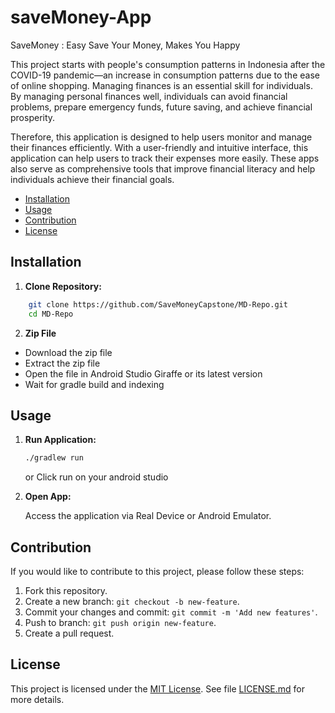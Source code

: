 # saveMoney-App
SaveMoney : Easy Save Your Money, Makes You Happy

This project starts with people's consumption patterns in Indonesia after the COVID-19 pandemic—an increase in consumption patterns due to the ease of online shopping. Managing finances is an essential skill for individuals. By managing personal finances well, individuals can avoid financial problems, prepare emergency funds, future saving, and achieve financial prosperity.

Therefore, this application is designed to help users monitor and manage their finances efficiently. With a user-friendly and intuitive interface, this application can help users to track their expenses more easily. These apps also serve as comprehensive tools that improve financial literacy and help individuals achieve their financial goals.

- [Installation](#installation)
- [Usage](#usage)
- [Contribution](#contribution)
- [License](#license)

## Installation
1. **Clone Repository:**

```bash
    git clone https://github.com/SaveMoneyCapstone/MD-Repo.git
    cd MD-Repo
```

2. **Zip File**
- Download the zip file
- Extract the zip file
- Open the file in Android Studio Giraffe or its latest version
- Wait for gradle build and indexing

## Usage

1. **Run Application:**

    ```bash
    ./gradlew run
    ```
    or Click run on your android studio

2. **Open App:**

     Access the application via Real Device or Android Emulator.

## Contribution

If you would like to contribute to this project, please follow these steps:

1. Fork this repository.
2. Create a new branch: `git checkout -b new-feature`.
3. Commit your changes and commit: `git commit -m 'Add new features'`.
4. Push to branch: `git push origin new-feature`.
5. Create a pull request.

## License

This project is licensed under the [MIT License](LICENSE.md). See file [LICENSE.md](LICENSE.md) for more details.
